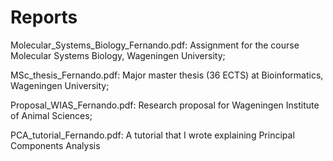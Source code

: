 # Reports
Molecular_Systems_Biology_Fernando.pdf: Assignment for the course Molecular Systems Biology, Wageningen University;

MSc_thesis_Fernando.pdf: Major master thesis (36 ECTS) at Bioinformatics, Wageningen University;

Proposal_WIAS_Fernando.pdf: Research proposal for Wageningen Institute of Animal Sciences;

PCA_tutorial_Fernando.pdf: A tutorial that I wrote explaining Principal Components Analysis
